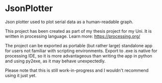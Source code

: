 # JsonPlotter

Json plotter used to plot serial data as a human-readable graph.

This project has been created as part of my thesis project
for my Uni. It is written in processing language. 
Learn more: https://processing.org/

The project can be exported as portable (but rather large) 
standalone app for users not familiar with scripting environments. 
Export to .exe is native for processing IDE, so it is more 
advantageous than writing the app in python and using py2exe, 
as it may behave unexpectedly. 

Please note that this is still work-in-progress and I wouldn't 
recommend using it just yet.


